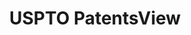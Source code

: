 ---
layout: default
bigquery: https://console.cloud.google.com/bigquery?p=patents-public-data&d=patentsview&page=dataset
citation: Attribution should be given to PatentsView for use, distribution, or derivative
  works.
code: https://github.com/CSSIP-AIR/PatentsView-Code-Snippets/
contributors: USPTO
cost: None
description: 'PatentsView includes US patent data including raw data (summaries, applications,
  pregrant applications), disambugations of inventors and assignees, and inventor
  gender estimates.  Also foreign priority data, # of figures and sheets, and government
  interest statements.'
documentation: https://patentsview.org/query/builder-faqs
last_edit: 04/09/2022, 20:44:17
location: https://patentsview.org/
maintained_by: USPTO
record_creation_timestamp: 12/2/2020 17:20:46
schema_fields:
- group
- disamb_inventor_id_20171003
- subsection_id
- uuid
- role
- disamb_inventor_id_20171226
- withdrawn
- disamb_assignee_id_20190820
- f371_date
- type
- attribution_status
- disamb_assignee_id_20191231
- disamb_assignee_id_20200929
- classification_status
- main_group
- disamb_inventor_id_20170307
- exemplary
- state
- organization
- publication_number
- name_last
- longitude
- _371_date
- organization_id
- designation
- applicant_type
- classification_value
- num_claims
- subgroup_id
- county_fips
- subgroup
- disamb_inventor_id_20191008
- gi_statement
- latlong
- disamb_inventor_id_20200630
- title
- disamb_assignee_id_20190312
- mainclass_id
- category
- series_code
- kind
- term_extension
- field_title
- location_id
- subclass_id
- symbol_position
- deceased
- state_fips
- disamb_inventor_id_20200929
- level_one
- citation_id
- level_three
- term_grant
- disamb_assignee_id_20200331
- rule_47
- disamb_inventor_id_20191231
- inventor_id
- male_flag
- ipc_class
- text
- lname
- latin_name
- group_id
- county
- doctype
- number
- contract_award_number
- disamb_inventor_id_20201229
- disamb_inventor_id_20190312
- latitude
- length
- classification_level
- _102_date
- assignee_id
- rawassignee_id
- disamb_inventor_id_20190820
- field_id
- disamb_assignee_id_20200630
- disclaimer_date
- ipc_version_indicator
- f102_date
- level_two
- category_id
- name
- disamb_inventor_id_20180528
- abstract
- num
- patent_id
- status
- reldocno
- disamb_assignee_id_20181127
- rel_id
- lawyer_id
- disamb_inventor_id_20181127
- application_id
- subcategory_id
- filename
- num_figures
- sector_title
- date
- num_sheets
- section
- country_transformed
- doc_type
- rawinventor_id
- lapse_of_patent
- classification_data_source
- id
- term_disclaimer
- dependent
- disamb_inventor_id_20170808
- male
- action_date
- fname
- disamb_inventor_id_20200331
- sequence
- relkind
- rawlocation_id
- country
- section_id
- disamb_assignee_id_20191008
- subclass
- variety
- city
- name_first
shortname: patentsview
tags:
- disambiguation
- United States
- gender
terms_of_use: Creative Commons Attribution 4.0 International License.
timeframe: 1963-1999
title: USPTO PatentsView
uuid: cf1780b1-e265-4e49-8d1d-83b9cfe0fd9a
---